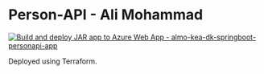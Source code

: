 # Person-API - Ali Mohammad

[![Build and deploy JAR app to Azure Web App - almo-kea-dk-springboot-personapi-app](https://github.com/AliHMohammad/person-api/actions/workflows/main_almo-kea-dk-springboot-personapi-app.yml/badge.svg?branch=main)](https://github.com/AliHMohammad/person-api/actions/workflows/main_almo-kea-dk-springboot-personapi-app.yml)

Deployed using Terraform.